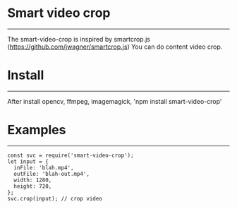 # Smart video crop
--------
The smart-video-crop is inspired by smartcrop.js (https://github.com/jwagner/smartcrop.js)
You can do content video crop.

# Install
--------
After install opencv, ffmpeg, imagemagick, 'npm install smart-video-crop'

# Examples
--------
    const svc = require('smart-video-crop');
    let input = {
      inFile: 'blah.mp4',
      outFile: 'blah-out.mp4',
      width: 1280,
      height: 720,
    };
    svc.crop(input); // crop video
   
    
